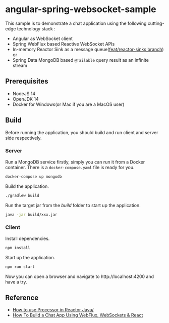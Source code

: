 # angular-spring-websocket-sample

This sample is to demonstrate a chat application using the following cutting-edge technology stack :

* Angular as WebSocket client
* Spring WebFlux based Reactive WebSocket APIs
* In-memory Reactor Sink as a message queue([feat/reactor-sinks branch](https://github.com/hantsy/angular-spring-websocket-sample/tree/feat/reactor-sinks)) or
* Spring Data MongoDB based  `@Tailable`  query result as an infinite stream



## Prerequisites

* NodeJS  14
* OpenJDK 14
* Docker for Windows(or Mac if you are a MacOS user)

## Build 

Before running the application, you should build and run client and server side respectively.

### Server 

Run a MongoDB service firstly, simply you can run it from a Docker container. There is a `docker-compose.yaml` file is ready for you.

```bash
docker-compose up mongodb
```

Build the application.

```e
./gradlew build
```

Run the target jar from the *build* folder to start up the application.

```bash
java -jar build/xxx.jar
```

### Client

Install dependencies.

```bash
npm install
```

Start up the application.

```bash
npm run start
```

Now  you can open a browser and  navigate to http://localhost:4200 and have a try.

## Reference

* [How to use Processor in Reactor Java/](https://ducmanhphan.github.io/2019-08-25-How-to-use-Processor-in-Reactor-Java)
* [How To Build a Chat App Using WebFlux, WebSockets & React ](https://blog.monkey.codes/how-to-build-a-chat-app-using-webflux-websockets-react/)